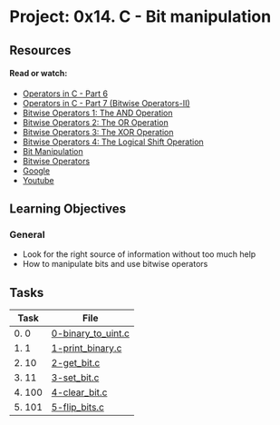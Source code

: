 # Project: 0x14. C - Bit manipulation

## Resources

#### Read or watch:

* [Operators in C - Part 6](https://intranet.alxswe.com/rltoken/NcSgQBRu1FTD6IYol7YxMw)
* [Operators in C - Part 7 (Bitwise Operators-II)](https://intranet.alxswe.com/rltoken/FZqWjIeUKvcMHycZClxJmA)
* [Bitwise Operators 1: The AND Operation](https://intranet.alxswe.com/rltoken/y5G3PQyj93BfeKWdKg4qZQ)
* [Bitwise Operators 2: The OR Operation](https://intranet.alxswe.com/rltoken/WO6Vqxl1DUvnKNSX_k19pQ)
* [Bitwise Operators 3: The XOR Operation](https://intranet.alxswe.com/rltoken/a_5cu8KKPivZurpJnXVpAw)
* [Bitwise Operators 4: The Logical Shift Operation](https://intranet.alxswe.com/rltoken/QV4k4fBJ1cYmZubJSZCmGQ)
* [Bit Manipulation](https://intranet.alxswe.com/rltoken/wTSa_lRda5k1rH6JTsSoFw)
* [Bitwise Operators](https://intranet.alxswe.com/rltoken/avGgN526-UnTPvpunGviig)
* [Google](https://intranet.alxswe.com/rltoken/-tOFAtANisYQthxNBmJB8g)
* [Youtube](https://intranet.alxswe.com/rltoken/-PNa1vv5T3tqVVY4PRlGrg)
## Learning Objectives

### General

* Look for the right source of information without too much help
* How to manipulate bits and use bitwise operators
## Tasks

| Task | File |
| ---- | ---- |
| 0. 0 | [0-binary_to_uint.c](./0-binary_to_uint.c) |
| 1. 1 | [1-print_binary.c](./1-print_binary.c) |
| 2. 10 | [2-get_bit.c](./2-get_bit.c) |
| 3. 11 | [3-set_bit.c](./3-set_bit.c) |
| 4. 100 | [4-clear_bit.c](./4-clear_bit.c) |
| 5. 101 | [5-flip_bits.c](./5-flip_bits.c) |
